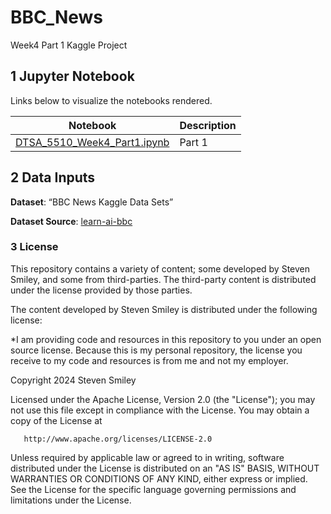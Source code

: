 # BBC_News
Week4 Part 1 Kaggle Project

## 1 Jupyter Notebook<a class="anchor" id="1"></a>
Links below to visualize the notebooks rendered.

| Notebook | Description |
|--------------------------------------------------------------------------------------------------------------|-------------------------------------------------------------------------------------------------------------------------------------------------------------------|
| [DTSA_5510_Week4_Part1.ipynb](https://nbviewer.org/github/stevensmiley1989/BBC_News/blob/main/Week4_Part1_Kaggle.ipynb) | Part 1 |


## 2 Data Inputs <a class="anchor" id="2"></a>
**Dataset**: “BBC News Kaggle Data Sets”

**Dataset Source**: [learn-ai-bbc](https://www.kaggle.com/competitions/learn-ai-bbc/data)

### 3 License <a class="anchor" id="6"></a>

This repository contains a variety of content; some developed by Steven Smiley, and some from third-parties.  The third-party content is distributed under the license provided by those parties.

The content developed by Steven Smiley is distributed under the following license:

*I am providing code and resources in this repository to you under an open source license.  Because this is my personal repository, the license you receive to my code and resources is from me and not my employer. 

   Copyright 2024 Steven Smiley

   Licensed under the Apache License, Version 2.0 (the "License");
   you may not use this file except in compliance with the License.
   You may obtain a copy of the License at

       http://www.apache.org/licenses/LICENSE-2.0

   Unless required by applicable law or agreed to in writing, software
   distributed under the License is distributed on an "AS IS" BASIS,
   WITHOUT WARRANTIES OR CONDITIONS OF ANY KIND, either express or implied.
   See the License for the specific language governing permissions and
   limitations under the License.
   

